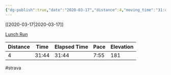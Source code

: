 ```yaml
---
{"dg-publish":true,"date":"2020-03-17","distance":4,"moving_time":"31:44","elapsed_time":"31:44","pace":"7:55","total_elevation_gain":181,"url":"https://www.strava.com/activities/3195569131","permalink":"/01-personal/strava/2020-03-17-lunch-run/","dgPassFrontmatter":true}
---
```



[[2020-03-17\|2020-03-17]]

[Lunch Run](https://www.strava.com/activities/3195569131)

| Distance | Time  | Elapsed Time | Pace | Elevation |
| -------- | ----- | ------------ | ---- | --------- |
| 4        | 31:44 | 31:44        | 7:55 | 181       |




#strava
